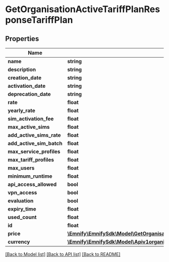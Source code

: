 # GetOrganisationActiveTariffPlanResponseTariffPlan

## Properties
Name | Type | Description | Notes
------------ | ------------- | ------------- | -------------
**name** | **string** |  | [optional] 
**description** | **string** |  | [optional] 
**creation_date** | **string** |  | [optional] 
**activation_date** | **string** |  | [optional] 
**deprecation_date** | **string** |  | [optional] 
**rate** | **float** |  | [optional] 
**yearly_rate** | **float** |  | [optional] 
**sim_activation_fee** | **float** |  | [optional] 
**max_active_sims** | **float** |  | [optional] 
**add_active_sims_rate** | **float** |  | [optional] 
**add_active_sim_batch** | **float** |  | [optional] 
**max_service_profiles** | **float** |  | [optional] 
**max_tariff_profiles** | **float** |  | [optional] 
**max_users** | **float** |  | [optional] 
**minimum_runtime** | **float** |  | [optional] 
**api_access_allowed** | **bool** |  | [optional] 
**vpn_access** | **bool** |  | [optional] 
**evaluation** | **bool** |  | [optional] 
**expiry_time** | **float** |  | [optional] 
**used_count** | **float** |  | [optional] 
**id** | **float** |  | [optional] 
**price** | [**\Emnify\EmnifySdk\Model\GetOrganisationActiveTariffPlanResponseTariffPlanPrice**](GetOrganisationActiveTariffPlanResponseTariffPlanPrice.md) |  | [optional] 
**currency** | [**\Emnify\EmnifySdk\Model\Apiv1organisationorgIdtariffPlanTariffPlanCurrency**](Apiv1organisationorgIdtariffPlanTariffPlanCurrency.md) |  | [optional] 

[[Back to Model list]](../../README.md#documentation-for-models) [[Back to API list]](../../README.md#documentation-for-api-endpoints) [[Back to README]](../../README.md)


